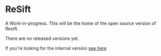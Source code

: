 # ReSift

A Work-in-progress. This will be the home of the open source version of Resift.

There are no released versions yet.

If you're looking for the internal version [see here](https://github.com/JustSift/ReSift-Internal)
